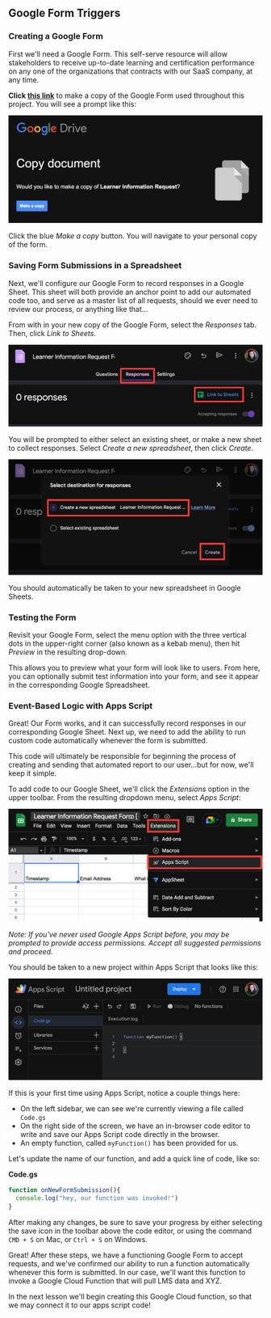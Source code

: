 ## Google Form Triggers

### Creating a Google Form

First we'll need a Google Form. This self-serve resource will allow stakeholders to receive up-to-date learning and certification performance on any one of the organizations that contracts with our SaaS company, at any time.

**Click [this link](https://docs.google.com/forms/d/1WWOQb1rrzaG91OU0jwOK8i9YSo9Ka2eyiJUeLMTUSWU/copy)** to make a copy of the Google Form used throughout this project. You will see a prompt like this:

![Google prompt in a pop-up window offering to make copy of provided Google Form](../assets/images/copy_google_form.png "Select 'Make a copy' to copy the Google Form required for this project")

Click the blue _Make a copy_ button. You will navigate to your personal copy of the form.

### Saving Form Submissions in a Spreadsheet

Next, we'll configure our Google Form to record responses in a Google Sheet. This sheet will both provide an anchor point to add our automated code too, and serve as a master list of all requests, should we ever need to review our process, or anything like that...  

From with in your new copy of the Google Form, select the _Responses_ tab. Then, click _Link to Sheets_.

![Edit view for a Google form](../assets/images/link_form_responses_to_google_sheets.png "Navigate to the 'Responses' tab, then 'Link to Sheets'")

You will be prompted to either select an existing sheet, or make a new sheet to collect responses. Select _Create a new spreadsheet_, then click _Create_.

![Google Forms prompt asking user to select between new or existing spreadsheet to store Form responses](../assets/images/create_new_spreadsheet_for_form_responses.png "Select the 'Create a new spreadsheet' option, then click 'Create'")

You should automatically be taken to your new spreadsheet in Google Sheets.

### Testing the Form

Revisit your Google Form, select the menu option with the three vertical dots in the upper-right corner (also known as a kebab menu), then hit _Preview_ in the resulting drop-down.

This allows you to preview what your form will look like to users. From here, you can optionally submit test information into your form, and see it appear in the corresponding Google Spreadsheet.

### Event-Based Logic with Apps Script  

Great! Our Form works, and it can successfully record responses in our corresponding Google Sheet. Next up, we need to add the ability to run custom code automatically whenever the form is submitted.

This code will ultimately be responsible for beginning the process of creating and sending that automated report to our user...but for now, we'll keep it simple.

To add code to our Google Sheet, we'll click the _Extensions_ option in the upper toolbar. From the resulting dropdown menu, select _Apps Script_:

![Screenshot depicting user selecting the Extensions option from the Google Sheets toolbar, and clicking Apps Script from the resulting dropdown menu](../assets/images/accessing_apps_script_from_google_sheets.png "App Scripts can be accessed by selecting Extensions > Apps Script from the top toolbar in Google Sheets'")

_Note: If you've never used Google Apps Script before, you may be prompted to provide access permissions. Accept all suggested permissions and proceed._

You should be taken to a new project within Apps Script that looks like this:

![Screenshot of in-browser code editor for new Google Apps Script project ](../assets/images/new_apps_script_file_in_browser_editor.png "This is the default view for a new Google Apps Script project")

If this is your first time using Apps Script, notice a couple things here:

- On the left sidebar, we can see we're currently viewing a file called `Code.gs`
- On the right side of the screen, we have an in-browser code editor to write and save our Apps Script code directly in the browser.
- An empty function, called `myFunction()` has been provided for us.

Let's update the name of our function, and add a quick line of code, like so:

**Code.gs**
```javascript
function onNewFormSubmission(){
  console.log("hey, our function was invoked!")
}
```
After making any changes, be sure to save your progress by either selecting the save icon in the toolbar above the code editor, or using the command `CMD + S` on Mac, or `Ctrl + S` on Windows. 

Great! After these steps, we have a functioning Google Form to accept requests, and we've confirmed our ability to run a function automatically whenever this form is submitted. In our case, we'll want this function to invoke a Google Cloud Function that will pull LMS data and XYZ.

In the next lesson we'll begin creating this Google Cloud function, so that we may connect it to our apps script code!
